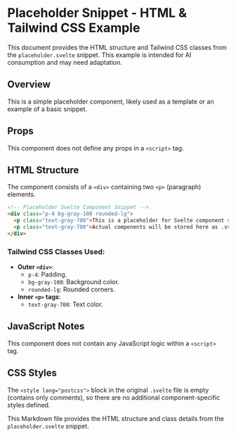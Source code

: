 # Placeholder Snippet - HTML & Tailwind CSS Example

This document provides the HTML structure and Tailwind CSS classes from the `placeholder.svelte` snippet. This example is intended for AI consumption and may need adaptation.

## Overview

This is a simple placeholder component, likely used as a template or an example of a basic snippet.

## Props

This component does not define any props in a `<script>` tag.

## HTML Structure

The component consists of a `<div>` containing two `<p>` (paragraph) elements.

```html
<!-- Placeholder Svelte Component Snippet -->
<div class="p-4 bg-gray-100 rounded-lg">
  <p class="text-gray-700">This is a placeholder for Svelte component snippets.</p>
  <p class="text-gray-700">Actual components will be stored here as .svelte files.</p>
</div>
```

### Tailwind CSS Classes Used:
- **Outer `<div>`**:
  - `p-4`: Padding.
  - `bg-gray-100`: Background color.
  - `rounded-lg`: Rounded corners.
- **Inner `<p>` tags**:
  - `text-gray-700`: Text color.

## JavaScript Notes

This component does not contain any JavaScript logic within a `<script>` tag.

## CSS Styles

The `<style lang="postcss">` block in the original `.svelte` file is empty (contains only comments), so there are no additional component-specific styles defined.

This Markdown file provides the HTML structure and class details from the `placeholder.svelte` snippet.
